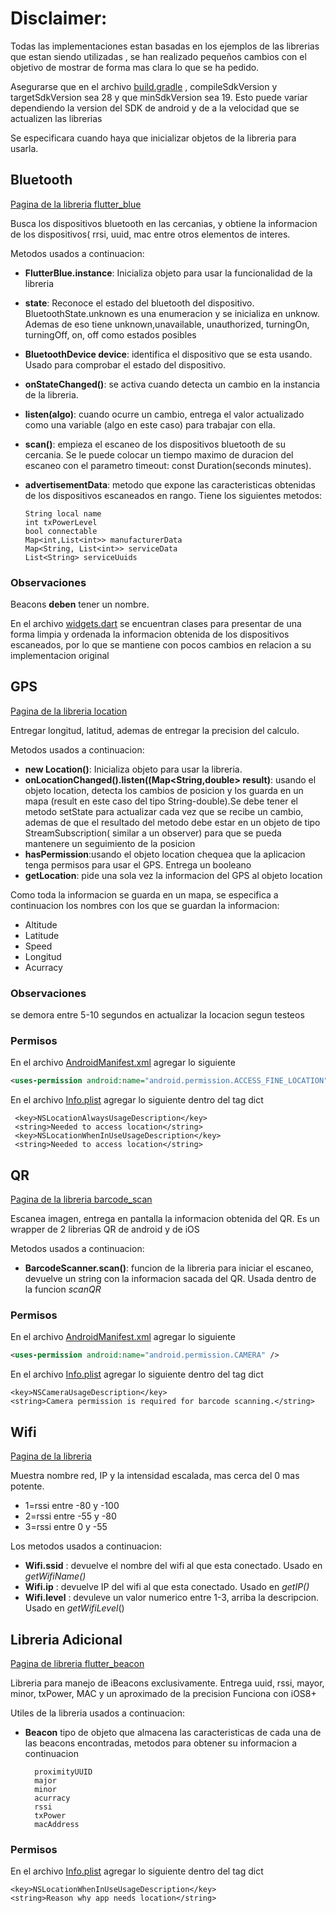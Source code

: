 # Disclaimer:
Todas las implementaciones estan basadas en los ejemplos de las librerias que estan siendo utilizadas
, se han realizado pequeños cambios con el objetivo de mostrar de forma mas clara lo que se ha pedido.

Asegurarse que en el archivo [build.gradle](../master/android/app/build.gradle) ,
compileSdkVersion y targetSdkVersion sea  28 y que minSdkVersion sea 19. Esto puede variar
dependiendo la version del SDK de android y de a la velocidad que se actualizen las librerias


Se especificara cuando haya que inicializar objetos de la libreria para usarla.

## Bluetooth
[Pagina de la libreria flutter_blue](https://pub.dartlang.org/packages/flutter_blue)

Busca los dispositivos bluetooth en las cercanias, y obtiene la informacion de los
dispositivos( rrsi, uuid, mac entre otros elementos de interes.

Metodos usados a continuacion:

* __FlutterBlue.instance__: Inicializa objeto para usar la funcionalidad de la libreria

* __state__: Reconoce el estado del bluetooth del dispositivo.
BluetoothState.unknown es una enumeracion y se inicializa en unknow. Ademas de eso tiene unknown,unavailable,
unauthorized, turningOn, turningOff, on, off como estados posibles

* __BluetoothDevice device__: identifica el dispositivo que se esta usando.
Usado para comprobar el estado del dispositivo.

* __onStateChanged()__: se activa cuando detecta un cambio en la instancia de la libreria.

* __listen(algo)__: cuando ocurre un cambio, entrega el valor actualizado como una variable
(algo en este caso) para trabajar con ella.

* __scan()__: empieza el escaneo de los dispositivos bluetooth de su cercania.
Se le puede colocar un tiempo maximo de duracion del escaneo con el parametro
timeout: const Duration(seconds minutes).

* __advertisementData__: metodo que expone las caracteristicas obtenidas
de los dispositivos escaneados en rango. Tiene los siguientes metodos:

      String local name
      int txPowerLevel
      bool connectable
      Map<int,List<int>> manufacturerData
      Map<String, List<int>> serviceData
      List<String> serviceUuids


### Observaciones
Beacons **deben** tener un nombre.

En el archivo [widgets.dart](../master/lib/widgets.dart) se encuentran clases para
presentar de una forma limpia y ordenada la informacion obtenida de los
dispositivos escaneados, por lo que se mantiene con pocos cambios en
relacion a su implementacion original


## GPS

[Pagina de la libreria location ](https://pub.dartlang.org/packages/location)

Entregar longitud, latitud, ademas de entregar la precision del calculo.

Metodos usados a continuacion:

* __new Location()__: Inicializa objeto para usar la libreria.
* __onLocationChanged().listen((Map<String,double> result)__: usando
el objeto location, detecta los cambios de posicion y los guarda en un mapa
(result en este caso del tipo String-double).Se debe tener el metodo setState para actualizar cada
vez que se recibe un cambio, ademas de que el resultado del metodo debe estar
en un objeto de tipo StreamSubscription( similar a un observer) para que se
pueda mantenere un seguimiento de la posicion
* __hasPermission__:usando el objeto location chequea que la aplicacion tenga permisos para
usar el GPS. Entrega un booleano
* __getLocation__: pide una sola vez la informacion del GPS al objeto location

Como toda la informacion se guarda en un mapa, se especifica a continuacion
los nombres con los que se guardan la informacion:
* Altitude
* Latitude
* Speed
* Longitud
* Acurracy

### Observaciones
se demora entre 5-10 segundos en actualizar la locacion segun testeos
### Permisos 
En el archivo [AndroidManifest.xml](../master/android/app/src/main/AndroidManifest.xml)
agregar lo siguiente
```xml
<uses-permission android:name="android.permission.ACCESS_FINE_LOCATION" />
```
En el archivo [Info.plist](../master/ios/Runner/Info.plist) agregar lo siguiente
dentro del tag dict

     <key>NSLocationAlwaysUsageDescription</key>
     <string>Needed to access location</string>
     <key>NSLocationWhenInUseUsageDescription</key>
     <string>Needed to access location</string>

## QR
[Pagina de la libreria barcode_scan](https://pub.dartlang.org/packages/barcode_scan)

Escanea imagen, entrega en pantalla la informacion obtenida del QR. Es un
wrapper de 2 librerias QR de android y de iOS

Metodos usados a continuacion:

* __BarcodeScanner.scan()__: funcion de la libreria para iniciar el escaneo,
devuelve un string con la informacion sacada del QR. Usada dentro de la
funcion  _scanQR_

### Permisos
En el archivo [AndroidManifest.xml](../master/android/app/src/main/AndroidManifest.xml)
agregar lo siguiente
```xml
<uses-permission android:name="android.permission.CAMERA" />
```

En el archivo [Info.plist](../master/ios/Runner/Info.plist) agregar lo siguiente
dentro del tag dict

    <key>NSCameraUsageDescription</key>
    <string>Camera permission is required for barcode scanning.</string>

## Wifi
[Pagina de la libreria](https://pub.dartlang.org/packages/wifi)

Muestra nombre red, IP y la intensidad escalada, mas cerca del 0 mas potente.
* 1=rssi entre -80 y -100
* 2=rssi entre -55 y -80
* 3=rssi entre 0 y -55

Los metodos usados a continuacion:
* __Wifi.ssid__ : devuelve  el nombre del wifi al que esta conectado. Usado en _getWifiName()_
* __Wifi.ip__ : devuelve IP del wifi al que esta conectado. Usado en _getIP()_
* __Wifi.level__ : devuleve un valor numerico entre 1-3, arriba la descripcion. Usado en _getWifiLevel_()


## Libreria Adicional
[Pagina de libreria flutter_beacon](https://pub.dartlang.org/packages/flutter_beacon)

Libreria para manejo de iBeacons exclusivamente.
Entrega uuid, rssi, mayor, minor, txPower, MAC y un aproximado de la precision
Funciona con iOS8+

Utiles de la libreria usados a continuacion:

* __Beacon__ tipo de objeto que almacena las caracteristicas de cada una de las
beacons encontradas, metodos para obtener su informacion a continuacion

        proximityUUID
        major
        minor
        acurracy
        rssi
        txPower
        macAddress


### Permisos
En el archivo [Info.plist](../master/ios/Runner/Info.plist) agregar lo siguiente
dentro del tag dict

    <key>NSLocationWhenInUseUsageDescription</key>
    <string>Reason why app needs location</string>
